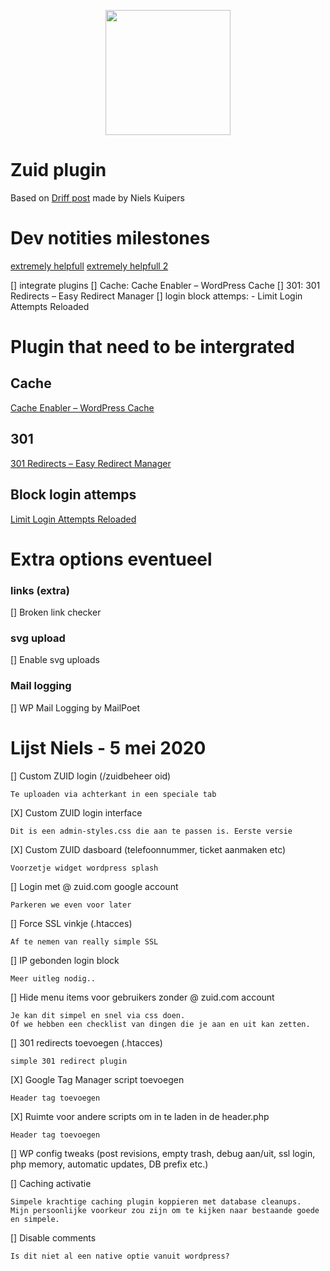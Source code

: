<p align="center"><img src="https://zuid.com/wp-content/uploads/2018/01/Logo-ZUID-Creatives-Black-Transparent.svg" width="200"></p>

# Zuid plugin

Based on [Driff post](https://24.driff.io/postdetail/647) made by Niels Kuipers

# Dev notities milestones

[extremely helpfull](https://tech.residebrokerage.com/writing-a-custom-wordpress-plugin-6ff2cc97e353)
[extremely helpfull 2](https://rudrastyh.com/wordpress-multisite/options-pages.html)

[] integrate plugins
    [] Cache: Cache Enabler – WordPress Cache
    [] 301: 301 Redirects – Easy Redirect Manager
    [] login block attemps: - Limit Login Attempts Reloaded

# Plugin that need to be intergrated

## Cache
[Cache Enabler – WordPress Cache](https://nl.wordpress.org/plugins/cache-enabler/)

## 301
[301 Redirects – Easy Redirect Manager](https://nl.wordpress.org/plugins/eps-301-redirects/)

## Block login attemps
[Limit Login Attempts Reloaded](https://nl.wordpress.org/plugins/limit-login-attempts-reloaded/)


# Extra options eventueel

### links (extra)
[] Broken link checker

### svg upload
[] Enable svg uploads

### Mail logging
[] WP Mail Logging by MailPoet


# Lijst Niels - 5 mei 2020

[] Custom ZUID login (/zuidbeheer oid)

    Te uploaden via achterkant in een speciale tab

[X] Custom ZUID login interface

    Dit is een admin-styles.css die aan te passen is. Eerste versie


[X] Custom ZUID dasboard (telefoonnummer, ticket aanmaken etc)

    Voorzetje widget wordpress splash

[] Login met @ zuid.com google account

    Parkeren we even voor later

[] Force SSL vinkje (.htacces)

    Af te nemen van really simple SSL

[] IP gebonden login block

    Meer uitleg nodig..

[] Hide menu items voor gebruikers zonder @ zuid.com account

    Je kan dit simpel en snel via css doen.
    Of we hebben een checklist van dingen die je aan en uit kan zetten.

[] 301 redirects toevoegen (.htacces)

    simple 301 redirect plugin

[X] Google Tag Manager script toevoegen

    Header tag toevoegen

[X] Ruimte voor andere scripts om in te laden in de  header.php

    Header tag toevoegen

[] WP config tweaks (post revisions, empty trash, debug aan/uit, ssl login, php memory, automatic updates, DB prefix etc.)


[] Caching activatie

    Simpele krachtige caching plugin koppieren met database cleanups.
    Mijn persoonlijke voorkeur zou zijn om te kijken naar bestaande goede en simpele.

[] Disable comments

    Is dit niet al een native optie vanuit wordpress?
